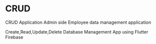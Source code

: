 # CRUD
CRUD Application Admin side Employee data management application

Create,Read,Update,Delete Database Management App using Flutter Firebase
